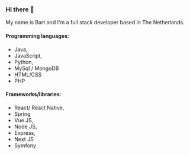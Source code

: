 ### Hi there 👋

My name is Bart and I'm a full stack developer based in The Netherlands.

#### Programming languages:
- Java,
- JavaScript,
- Python,
- MySql / MongoDB
- HTML/CSS
- PHP

#### Frameworks/libraries:
- React/ React Native,
- Spring
- Vue JS,
- Node JS,
- Express,
- Next JS
- Symfony
